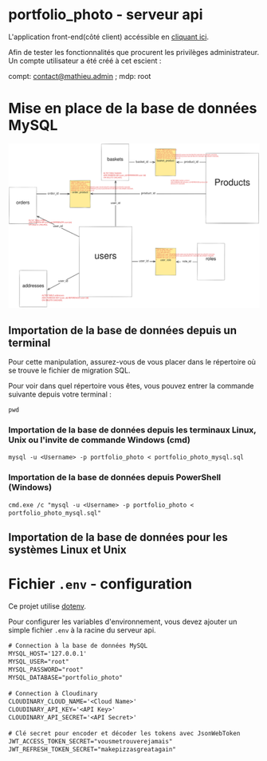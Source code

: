# portfolio_photo - serveur api

L'application front-end(côté client) accéssible en [cliquant ici](https://github.com/mathieuCstn/portfolio_photo).


Afin de tester les fonctionnalités que procurent les privilèges administrateur. Un compte utilisateur a été créé à cet escient :

compt: contact@mathieu.admin ; mdp: root

# Mise en place de la base de données MySQL

![Architecture de la base de données du projet portfolio_photo](https://raw.githubusercontent.com/mathieuCstn/portfolio_photo_api_back/debe6c5ad8a9814e73732478712c167562f4e2b7/readme_assets/bdd_architecture_portfolio_photo-2023-03-24.svg)

## Importation de la base de données depuis un terminal

Pour cette manipulation, assurez-vous de vous placer dans le répertoire où se trouve le fichier de migration SQL.

Pour voir dans quel répertoire vous êtes, vous pouvez entrer la commande suivante depuis votre terminal :
```
pwd
```

### Importation de la base de données depuis les terminaux Linux, Unix ou l'invite de commande Windows (cmd)
```
mysql -u <Username> -p portfolio_photo < portfolio_photo_mysql.sql
```

### Importation de la base de données depuis PowerShell (Windows)
```
cmd.exe /c "mysql -u <Username> -p portfolio_photo < portfolio_photo_mysql.sql"
```

## Importation de la base de données pour les systèmes Linux et Unix

# Fichier `.env` - configuration

Ce projet utilise [dotenv](https://github.com/motdotla/dotenv#readme).

Pour configurer les variables d'environnement, vous devez ajouter un simple fichier `.env` à la racine du serveur api.
```
# Connection à la base de données MySQL
MYSQL_HOST='127.0.0.1'
MYSQL_USER="root"
MYSQL_PASSWORD="root"
MYSQL_DATABASE="portfolio_photo"

# Connection à Cloudinary
CLOUDINARY_CLOUD_NAME='<Cloud Name>'
CLOUDINARY_API_KEY='<API Key>'
CLOUDINARY_API_SECRET='<API Secret>'

# Clé secret pour encoder et décoder les tokens avec JsonWebToken
JWT_ACCESS_TOKEN_SECRET="vousmetrouverejamais"
JWT_REFRESH_TOKEN_SECRET="makepizzasgreatagain"
```
